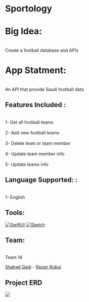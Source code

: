 # Sportology

<h1>Big Idea:</h1>  

<br>Create a football database and APIs</br>

<h1> App Statment:  </h1>

<br>An API that provide Saudi football data </br>

<h2>Features Included :</h2>

<br>1- Get all football teams </br>
<br>2- Add new football teams </br>
<br>3- Delete team or team member</br>
<br>4- Update team member info</br>
<br>5- Update teams info</br>


<h2>Language Supported: :</h2>

<br>1- English</br>


<h2>Tools:</h2>

[![SwiftUI][SwiftUI-img]][SwiftUI-url] [![Sketch][Sketch-img]][Sketch-url]


<h2>Team:</h2>

<br>Team 14</br>

<a href="https://www.linkedin.com/in/shahahd-qadi/">Shahad Qadi</a> - <a href="https://www.linkedin.com/in/razan-rubui-4a6228152/
">Razan Rubui</a>


<h2> Project ERD </h2>
 <img align="left" src="ReadMed-Challenge-Summery.png"> 


<!-- MARKDOWN LINKS & IMAGES -->
<!-- https://www.markdownguide.org/basic-syntax/#reference-style-links -->
[SwiftUI-img]: https://img.shields.io/badge/-Xcode-blue
[SwiftUI-url]: https://developer.apple.com/xcode
[Sketch-img]: https://img.shields.io/badge/-Sketch-yellow
[Sketch-url]: https://www.sketch.com!

[vapor-img]: https://img.shields.io/badge/-Vapor-purpule
[vapor-url]: https://vapor.codes

